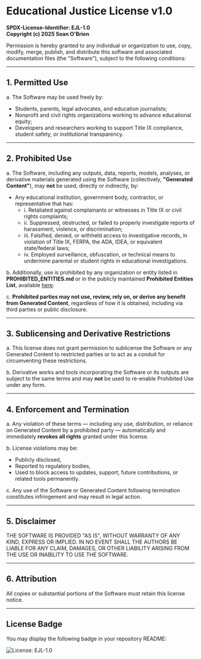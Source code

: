 <!-- @format -->

# Educational Justice License v1.0

**SPDX-License-Identifier: EJL-1.0**  
**Copyright (c) 2025 Sean O'Brien**

Permission is hereby granted to any individual or organization to use, copy, modify, merge, publish, and distribute this software and associated documentation files (the "Software"), subject to the following conditions:

---

## 1. **Permitted Use**

a. The Software may be used freely by:

- Students, parents, legal advocates, and education journalists;
- Nonprofit and civil rights organizations working to advance educational equity;
- Developers and researchers working to support Title IX compliance, student safety, or institutional transparency.

---

## 2. **Prohibited Use**

a. The Software, including any outputs, data, reports, models, analyses, or derivative materials generated using the Software (collectively, **"Generated Content"**), may **not** be used, directly or indirectly, by:

- Any educational institution, government body, contractor, or representative that has:
  - i. Retaliated against complainants or witnesses in Title IX or civil rights complaints;
  - ii. Suppressed, obstructed, or failed to properly investigate reports of harassment, violence, or discrimination;
  - iii. Falsified, denied, or withheld access to investigative records, in violation of Title IX, FERPA, the ADA, IDEA, or equivalent state/federal laws;
  - iv. Employed surveillance, obfuscation, or technical means to undermine parental or student rights in educational investigations.

b. Additionally, use is prohibited by any organization or entity listed in **PROHIBITED_ENTITIES.md** or in the publicly maintained **Prohibited Entities List**, available [here](./PROHIBITED_ENTITIES.md).

c. **Prohibited parties may not use, review, rely on, or derive any benefit from Generated Content**, regardless of how it is obtained, including via third parties or public disclosure.

---

## 3. **Sublicensing and Derivative Restrictions**

a. This license does not grant permission to sublicense the Software or any Generated Content to restricted parties or to act as a conduit for circumventing these restrictions.

b. Derivative works and tools incorporating the Software or its outputs are subject to the same terms and may **not** be used to re-enable Prohibited Use under any form.

---

## 4. **Enforcement and Termination**

a. Any violation of these terms — including any use, distribution, or reliance on Generated Content by a prohibited party — automatically and immediately **revokes all rights** granted under this license.

b. License violations may be:

- Publicly disclosed,
- Reported to regulatory bodies,
- Used to block access to updates, support, future contributions, or related tools permanently.

c. Any use of the Software or Generated Content following termination constitutes infringement and may result in legal action.

---

## 5. **Disclaimer**

THE SOFTWARE IS PROVIDED "AS IS", WITHOUT WARRANTY OF ANY KIND, EXPRESS OR IMPLIED. IN NO EVENT SHALL THE AUTHORS BE LIABLE FOR ANY CLAIM, DAMAGES, OR OTHER LIABILITY ARISING FROM THE USE OR INABILITY TO USE THE SOFTWARE.

---

## 6. **Attribution**

All copies or substantial portions of the Software must retain this license notice.

---

## License Badge

You may display the following badge in your repository README:

![License: EJL-1.0](https://img.shields.io/badge/license-EJL--1.0-blueviolet)
